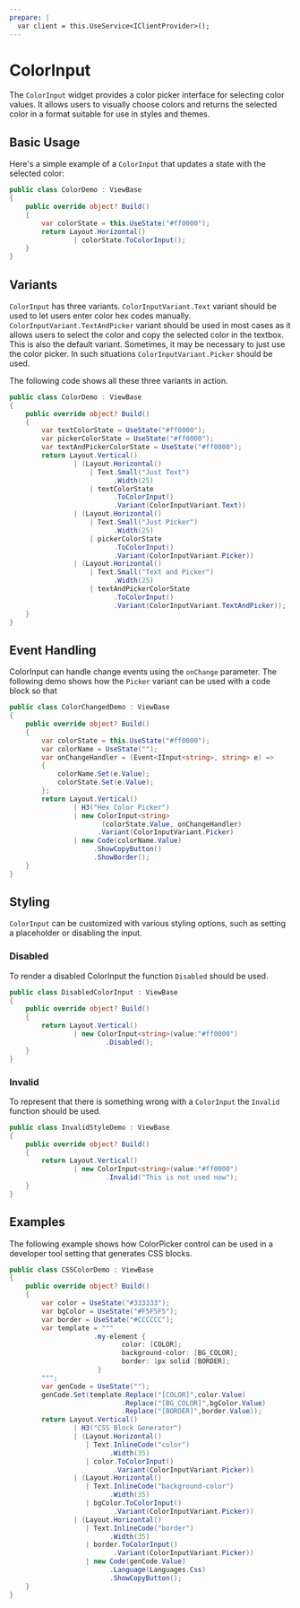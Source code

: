 ```yaml
---
prepare: |
  var client = this.UseService<IClientProvider>();
---
```


# ColorInput

The `ColorInput` widget provides a color picker interface for selecting color values. It allows users to visually choose colors and returns the selected color in a format suitable for use in styles and themes.

## Basic Usage

Here's a simple example of a `ColorInput` that updates a state with the selected color:

```csharp demo-below
public class ColorDemo : ViewBase
{
    public override object? Build()
    {    
        var colorState = this.UseState("#ff0000");
        return Layout.Horizontal()
                | colorState.ToColorInput();
    }   
}
```

## Variants

`ColorInput` has three variants. `ColorInputVariant.Text` variant should be used to let users enter color hex codes
manually. `ColorInputVariant.TextAndPicker` variant should be used in most cases as it allows users to 
select the color and copy the selected color in the textbox. This is also the default variant. 
Sometimes, it may be necessary to just use the color picker. In such situations `ColorInputVariant.Picker`
should be used. 

The following code shows all these three variants in action. 

```csharp demo-below
public class ColorDemo : ViewBase
{
    public override object? Build()
    {    
        var textColorState = UseState("#ff0000");
        var pickerColorState = UseState("#ff0000");
        var textAndPickerColorState = UseState("#ff0000");
        return Layout.Vertical()
                | (Layout.Horizontal()
                    | Text.Small("Just Text")
                          .Width(25)
                    | textColorState
                          .ToColorInput()
                          .Variant(ColorInputVariant.Text))
                | (Layout.Horizontal()
                    | Text.Small("Just Picker")
                          .Width(25)
                    | pickerColorState
                          .ToColorInput()
                          .Variant(ColorInputVariant.Picker))
                | (Layout.Horizontal()
                    | Text.Small("Text and Picker")
                          .Width(25)
                    | textAndPickerColorState
                          .ToColorInput()
                          .Variant(ColorInputVariant.TextAndPicker));
    }   
}
```


## Event Handling

ColorInput can handle change events using the `onChange` parameter. 
The following demo shows how the `Picker` variant can be used with a code 
block so that 

```csharp demo-below
public class ColorChangedDemo : ViewBase
{
    public override object? Build()
    {    
        var colorState = this.UseState("#ff0000");
        var colorName = UseState("");
        var onChangeHandler = (Event<IInput<string>, string> e) =>
        {
            colorName.Set(e.Value);
            colorState.Set(e.Value);
        };
        return Layout.Vertical() 
                | H3("Hex Color Picker")
                | new ColorInput<string>
                       (colorState.Value, onChangeHandler)
                      .Variant(ColorInputVariant.Picker) 
                | new Code(colorName.Value)
                     .ShowCopyButton()
                     .ShowBorder();
    }    
}    
```

## Styling

`ColorInput` can be customized with various styling options, such as setting a placeholder or disabling the input.

### Disabled

To render a disabled ColorInput the function `Disabled` should be used.  

```csharp demo-below
public class DisabledColorInput : ViewBase
{
    public override object? Build()
    {    
        return Layout.Vertical()
                | new ColorInput<string>(value:"#ff0000")
                        .Disabled();
    }
}    
```

### Invalid 

To represent that there is something wrong with a `ColorInput` the `Invalid` function 
should be used. 

```csharp demo-below
public class InvalidStyleDemo : ViewBase
{ 
    public override object? Build()
    {    
        return Layout.Vertical()
                | new ColorInput<string>(value:"#ff0000")
                        .Invalid("This is not used now");
    }
}
```

<WidgetDocs Type="Ivy.ColorInput" ExtensionTypes="Ivy.ColorInputExtensions" SourceUrl="https://github.com/Ivy-Interactive/Ivy-Framework/blob/main/Ivy/Widgets/Inputs/ColorInput.cs"/>

## Examples

The following example shows how ColorPicker control can be used in a developer tool setting that 
generates CSS blocks. 

```csharp demo-tabs
public class CSSColorDemo : ViewBase
{
    public override object? Build()
    {
        var color = UseState("#333333");
        var bgColor = UseState("#F5F5F5");
        var border = UseState("#CCCCCC");
        var template = """
                     .my-element {
                            color: [COLOR];
                            background-color: [BG_COLOR];
                            border: 1px solid [BORDER];
                      }
        """; 
        var genCode = UseState("");
        genCode.Set(template.Replace("[COLOR]",color.Value)
                            .Replace("[BG_COLOR]",bgColor.Value)
                            .Replace("[BORDER]",border.Value));
        return Layout.Vertical()
                | H3("CSS Block Generator")
                | (Layout.Horizontal()
                   | Text.InlineCode("color")
                         .Width(35)
                   | color.ToColorInput()
                          .Variant(ColorInputVariant.Picker))
                | (Layout.Horizontal()
                   | Text.InlineCode("background-color")
                         .Width(35)
                   | bgColor.ToColorInput()
                          .Variant(ColorInputVariant.Picker))
                | (Layout.Horizontal()
                   | Text.InlineCode("border")
                         .Width(35)
                   | border.ToColorInput()
                          .Variant(ColorInputVariant.Picker))
                   | new Code(genCode.Value)
                         .Language(Languages.Css)
                         .ShowCopyButton();
    }
}

```
